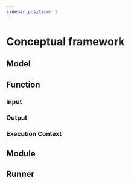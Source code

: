 ```yaml
---
sidebar_position: 2
---
```


# Conceptual framework

## Model

## Function

### Input

### Output

### Execution Context

## Module


## Runner
